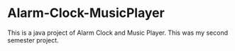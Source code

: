 # Alarm-Clock-MusicPlayer
This is a java project of Alarm Clock and Music Player. This was my second semester project. 
